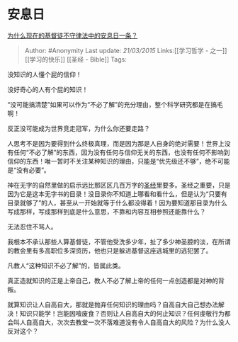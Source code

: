 # 安息日
[为什么现在的基督徒不守律法中的安息日一条？](https://www.zhihu.com/question/28873543/answer/42561481)

> Author: #Anonymity
> Last update: *21/03/2015*
> Links:[[学习哲学 - 之一]] [[学习的快乐]]  [[圣经 - Bible]]
> Tags:

没知识的人懂个屁的信仰！

没好奇心的人有个屁的知识！

“没可能搞清楚”如果可以作为“不必了解”的充分理由，整个科学研究都是在搞毛啊！

反正没可能成为世界竞走冠军，为什么你还要走路？

人思考不是因为要得到什么终极真理，而是因为那是人自身的绝对需要！世界上没有任何“不必了解”的东西，因为没有任何与信仰无关的东西，也没有任何不影响到信仰的东西！唯一暂时不关注某种知识的理由，只能是“优先级还不够”，绝不可能是“没有必要”。

神在无字的自然里做的启示远比那区区几百万字的[圣经](https://www.zhihu.com/search?q=%E5%9C%A3%E7%BB%8F&search_source=Entity&hybrid_search_source=Entity&hybrid_search_extra=%7B%22sourceType%22%3A%22answer%22%2C%22sourceId%22%3A42561481%7D)里要多。圣经之重要，只是因为它是这本无字书的目录！没目录你不知道上哪看和看什么，但是认为“只要有目录就够了”的人，甚至从一开始就等于什么都没得着！因为要知道那目录为什么写成那样，写成那样到底是什么意思，不靠和内容互相参照还能靠什么？

无法忍住不骂人。

我根本不承认那些人算基督徒，不管他受洗多少年，扯了多少神圣腔的淡，在所谓的教会里有多高职位多深资历，他也只是躲进基督这座逃城里的逃犯罢了。

凡教人“这种知识不必了解”的，皆属此类。

真正造就知识的正是上帝自己，教人不必了解上帝的任何一点创造都是对神的背叛。

就算知识让人自高自大，那就是抛弃任何知识的理由吗？自高自大自己想办法解决！知识只能学！岂能因噎废食？否则让人自高自大的何止知识？任何虔敬行为都会叫人自高自大，次次去教堂一次不落难道没有令人自高自大的风险？为什么没人反对这个？

